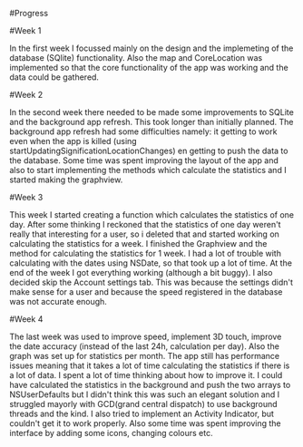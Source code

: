 #Progress

#Week 1

In the first week I focussed mainly on the design and the implemeting of the database (SQlite) functionality. Also the map and CoreLocation was implemented so that the core functionality of the app was working and the data could be gathered.

#Week 2

In the second week there needed to be made some improvements to SQLite and the background app refresh. This took longer than initially planned. The background app refresh had some difficulties namely: it getting to work even when the app is killed (using startUpdatingSignificationLocationChanges) en getting to push the data to the database. Some time was spent improving the layout of the app and also to start implementing the methods which calculate the statistics and I started making the graphview.

#Week 3

This week I started creating a function which calculates the statistics of one day. After some thinking I reckoned that the statistics of one day weren't really that interesting for a user, so i deleted that and started working on calculating the statistics for a week. I finished the Graphview and the method for calculating the statistics for 1 week. I had a lot of trouble with calculating with the dates using NSDate, so that took up a lot of time. At the end of the week I got everything working (although a bit buggy). I also decided skip the Account settings tab. This was because the settings didn't make sense for a user and because the speed registered in the database was not accurate enough.

#Week 4

The last week was used to improve speed, implement 3D touch, improve the date accuracy (instead of the last 24h, calculation per day). Also the graph was set up for statistics per month. The app still has performance issues meaning that it takes a lot of time calculating the statistics if there is a lot of data. I spent a lot of time thinking about how to improve it. I could have calculated the statistics in the background and push the two arrays to NSUserDefaults but I didn't think this was such an elegant solution and I struggled mayorly with GCD(grand central dispatch) to use background threads and the kind. I also tried to implement an Activity Indicator, but couldn't get it to work properly. Also some time was spent improving the interface by adding some icons, changing colours etc. 


